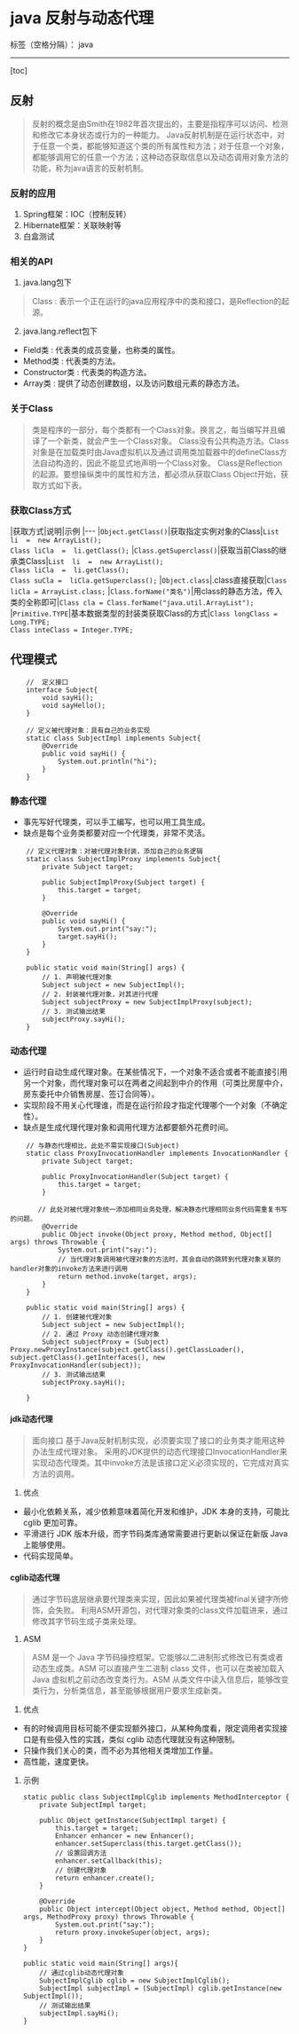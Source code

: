 ﻿# java 反射与动态代理

标签（空格分隔）： java

---

[toc]

## 反射
> 反射的概念是由Smith在1982年首次提出的，主要是指程序可以访问、检测和修改它本身状态或行为的一种能力。
> Java反射机制是在运行状态中，对于任意一个类，都能够知道这个类的所有属性和方法；对于任意一个对象，都能够调用它的任意一个方法；这种动态获取信息以及动态调用对象方法的功能，称为java语言的反射机制。

### 反射的应用
1. Spring框架：IOC（控制反转）
2. Hibernate框架：关联映射等
3. 白盒测试

### 相关的API
1. java.lang包下
> Class<T> : 表示一个正在运行的java应用程序中的类和接口，是Reflection的起源。
2. java.lang.reflect包下
- Field类 : 代表类的成员变量，也称类的属性。
- Method类 : 代表类的方法。
- Constructor类 : 代表类的构造方法。
- Array类 : 提供了动态创建数组，以及访问数组元素的静态方法。

### 关于Class<T>
> 类是程序的一部分，每个类都有一个Class对象。换言之，每当编写并且编译了一个新类，就会产生一个Class对象。
> Class没有公共构造方法。Class对象是在加载类时由Java虚拟机以及通过调用类加载器中的defineClass方法自动构造的，因此不能显式地声明一个Class对象。
> Class是Reflection的起源。要想操纵类中的属性和方法，都必须从获取Class  Object开始，获取方式如下表。

### 获取Class方式

|获取方式|说明|示例
|---
|`Object.getClass()`|获取指定实例对象的Class|`List  li  =  new ArrayList();`</br>`Class liCla  =  li.getClass();`
|`Class.getSuperclass()`|获取当前Class的继承类Class|`List  li  =  new ArrayList();`</br>`Class liCla  =  li.getClass();`</br>`Class suCla =  liCla.getSuperclass();`
|`Object.class`|.class直接获取|`Class liCla = ArrayList.class;`
|`Class.forName("类名")`|用class的静态方法，传入类的全称即可|`Class cla = Class.forName("java.util.ArrayList");`
|`Primitive.TYPE`|基本数据类型的封装类获取Class的方式|`Class longClass = Long.TYPE;`</br> `Class inteClass = Integer.TYPE;`

## 代理模式

```
    //  定义接口
    interface Subject{
        void sayHi();
        void sayHello();
    }
    
    // 定义被代理对象：具有自己的业务实现
    static class SubjectImpl implements Subject{
        @Override
        public void sayHi() {
            System.out.println("hi");
        }
    }
```

### 静态代理

- 事先写好代理类，可以手工编写，也可以用工具生成。
- 缺点是每个业务类都要对应一个代理类，非常不灵活。

```
    // 定义代理对象：对被代理对象封装，添加自己的业务逻辑
    static class SubjectImplProxy implements Subject{
        private Subject target;
        
        public SubjectImplProxy(Subject target) {
            this.target = target;
        }
        
        @Override
        public void sayHi() {
            System.out.print("say:");
            target.sayHi();
        }
    }

    public static void main(String[] args) {
        // 1. 声明被代理对象
        Subject subject = new SubjectImpl();
        // 2. 封装被代理对象，对其进行代理
        Subject subjectProxy = new SubjectImplProxy(subject);
        // 3. 测试输出结果
        subjectProxy.sayHi();
    }
```

### 动态代理

- 运行时自动生成代理对象。在某些情况下，一个对象不适合或者不能直接引用另一个对象，而代理对象可以在两者之间起到中介的作用（可类比房屋中介，房东委托中介销售房屋、签订合同等）。
- 实现阶段不用关心代理谁，而是在运行阶段才指定代理哪个一个对象（不确定性）。
- 缺点是生成代理代理对象和调用代理方法都要额外花费时间。

```
    // 与静态代理相比，此处不需实现接口(Subject)
    static class ProxyInvocationHandler implements InvocationHandler {
        private Subject target;

        public ProxyInvocationHandler(Subject target) {
            this.target = target;
        }

       // 此处对被代理对象统一添加相同业务处理，解决静态代理相同业务代码需重复书写的问题。
        @Override
        public Object invoke(Object proxy, Method method, Object[] args) throws Throwable {
            System.out.print("say:");
            // 当代理对象调用被代理对象的方法时，其会自动的跳转到代理对象关联的handler对象的invoke方法来进行调用
            return method.invoke(target, args);
        }
    }

    public static void main(String[] args) {
        // 1. 创建被代理对象
        Subject subject = new SubjectImpl();
        // 2. 通过 Proxy 动态创建代理对象
        Subject subjectProxy = (Subject) Proxy.newProxyInstance(subject.getClass().getClassLoader(), subject.getClass().getInterfaces(), new ProxyInvocationHandler(subject));
        // 3. 测试输出结果
        subjectProxy.sayHi();

    }
```

#### jdk动态代理
> 面向接口
> 基于Java反射机制实现，必须要实现了接口的业务类才能用这种办法生成代理对象。
> 采用的JDK提供的动态代理接口InvocationHandler来实现动态代理类。其中invoke方法是该接口定义必须实现的，它完成对真实方法的调用。

1. 优点
- 最小化依赖关系，减少依赖意味着简化开发和维护，JDK 本身的支持，可能比 cglib 更加可靠。
- 平滑进行 JDK 版本升级，而字节码类库通常需要进行更新以保证在新版 Java 上能够使用。
- 代码实现简单。

#### cglib动态代理
> 通过字节码底层继承要代理类来实现，因此如果被代理类被final关键字所修饰，会失败。
> 利用ASM开源包，对代理对象类的class文件加载进来，通过修改其字节码生成子类来处理。

1. ASM
> ASM 是一个 Java 字节码操控框架。它能够以二进制形式修改已有类或者动态生成类。ASM 可以直接产生二进制 class 文件，也可以在类被加载入 Java 虚拟机之前动态改变类行为。ASM 从类文件中读入信息后，能够改变类行为，分析类信息，甚至能够根据用户要求生成新类。

1. 优点
- 有的时候调用目标可能不便实现额外接口，从某种角度看，限定调用者实现接口是有些侵入性的实践，类似 cglib 动态代理就没有这种限制。
- 只操作我们关心的类，而不必为其他相关类增加工作量。
- 高性能，速度更快。

1. 示例

    ```
    static public class SubjectImplCglib implements MethodInterceptor {
        private SubjectImpl target;

        public Object getInstance(SubjectImpl target) {
            this.target = target;
            Enhancer enhancer = new Enhancer();
            enhancer.setSuperclass(this.target.getClass());
            // 设置回调方法
            enhancer.setCallback(this);
            // 创建代理对象
            return enhancer.create();
        }

        @Override
        public Object intercept(Object object, Method method, Object[] args, MethodProxy proxy) throws Throwable {
            System.out.print("say:");
            return proxy.invokeSuper(object, args);
        }
    }
    
    public static void main(String[] args){
        // 通过cglib动态代理对象
        SubjectImplCglib cglib = new SubjectImplCglib();
        SubjectImpl subjectImpl = (SubjectImpl) cglib.getInstance(new SubjectImpl());
        // 测试输出结果
        subjectImpl.sayHi();
    }
    ```









